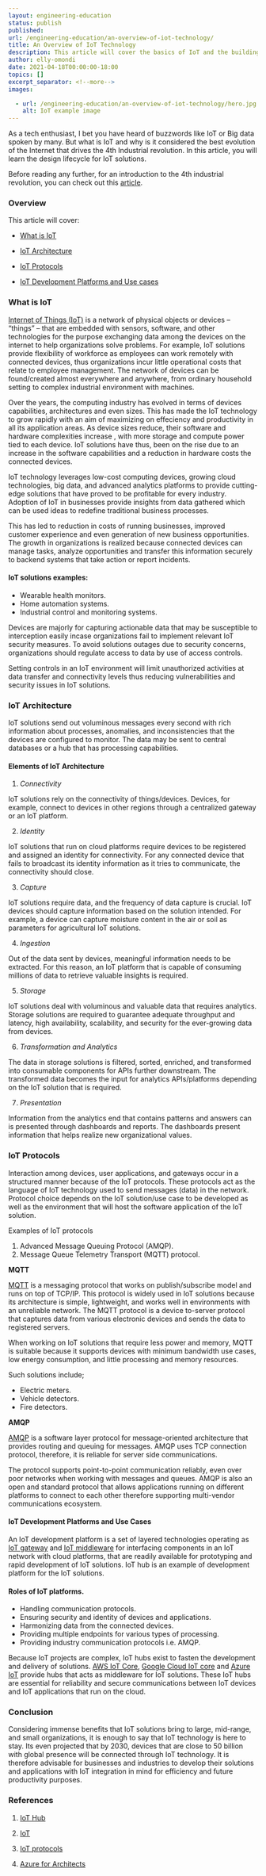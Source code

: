 ```yaml
---
layout: engineering-education
status: publish
published: 
url: /engineering-education/an-overview-of-iot-technology/
title: An Overview of IoT Technology
description: This article will cover the basics of IoT and the building blocks of IoT solutions. At the end of the article, the reader will learn how IoT solutions work. 
author: elly-omondi
date: 2021-04-18T00:00:00-18:00
topics: []
excerpt_separator: <!--more-->
images:

  - url: /engineering-education/an-overview-of-iot-technology/hero.jpg
    alt: IoT example image
---
```

As a tech enthusiast, I bet you have heard of buzzwords like IoT or Big data spoken by many. But what is IoT and why is it considered the best evolution of the Internet that drives the 4th Industrial revolution. In this article, you will learn the design lifecycle for IoT solutions.
<!--more-->

Before reading any further, for an introduction to the 4th industrial revolution, you can check out this [article](https://www.section.io/engineering-education/industry-4.0-and-cybersecurity/).

### Overview
This article will cover:

- [What is IoT](#what-is-iot)

- [IoT Architecture](#iot-architecture)

- [IoT Protocols](#iot-protocols)

- [IoT Development Platforms and Use cases](#iot-development-platforms-and-use-cases)

### What is IoT

[Internet of Things (IoT)](https://en.wikipedia.org/wiki/Internet_of_things) is a network of physical objects or devices – “things” – that are embedded with sensors, software, and other technologies for the purpose exchanging data among the devices on the internet to help organizations solve problems. For example, IoT solutions provide flexibility of workforce as employees can work remotely with connected devices, thus organizations incur little operational costs that relate to employee management.
The network of devices can be found/created almost everywhere and anywhere, from ordinary household setting to complex industrial environment with machines.

Over the years, the computing industry has evolved in terms of devices capabilities, architectures and even sizes. This has made the IoT technology to grow rapidly with an aim of maximizing on effeciency and productivity in all its application areas.
As device sizes reduce, their software and hardware complexities increase , with more storage and compute power tied to each device. IoT solutions have thus, been on the rise due to an increase in the software capabilities and a reduction in hardware costs the connected devices. 

IoT technology leverages low-cost computing devices, growing cloud technologies, big data, and advanced analytics platforms to provide cutting-edge solutions that have proved to be profitable for every industry.
Adoption of IoT in businesses provide insights from data gathered which can be used ideas to redefine traditional business processes.

This has led to reduction in costs of running businesses, improved customer experience and even generation of new business opportunities. The growth in organizations is realized because connected devices can manage tasks, analyze opportunities and transfer this information securely to backend systems that take action or report incidents. 

#### IoT solutions examples:

- Wearable health monitors.
- Home automation systems.
- Industrial control and monitoring systems.

Devices are majorly for capturing actionable data that may be susceptible to interception easily incase organizations fail to implement relevant IoT security measures. To avoid solutions outages due to security concerns, organizations should regulate access to data by use of access controls.

Setting controls in an IoT environment will limit unauthorized activities at data transfer and connectivity levels thus reducing vulnerabilities and security issues in IoT solutions.

### IoT Architecture

IoT solutions send out voluminous messages every second with rich information about processes, anomalies, and inconsistencies that the devices are configured to monitor.
The data may be sent to central databases or a hub that has processing capabilities.

#### Elements of IoT Architecture

1. *Connectivity*

IoT solutions rely on the connectivity of things/devices. Devices, for example, connect to devices in other regions through a centralized gateway or an IoT platform. 

2.  *Identity*

IoT solutions that run on cloud platforms require devices to be registered and assigned an identity for connectivity. 
For any connected device that fails to broadcast its identity information as it tries to communicate, the connectivity should close.

3.  *Capture*

IoT solutions require data, and the frequency of data capture is crucial. IoT devices should capture information based on the solution intended. For example, a device can capture moisture content in the air or soil as parameters for agricultural IoT solutions. 

4.  *Ingestion*

Out of the data sent by devices, meaningful information needs to be extracted. For this reason, an IoT platform that is capable of consuming millions of data to retrieve valuable insights is required.

5. *Storage*

IoT solutions deal with voluminous and valuable data that requires analytics. Storage solutions are required to guarantee adequate throughput and latency, high availability, scalability, and security for the ever-growing data from devices. 

6. *Transformation and Analytics*

The data in storage solutions is filtered, sorted, enriched, and transformed into consumable components for APIs further downstream. 
The transformed data becomes the input for analytics APIs/platforms depending on the IoT solution that is required.

7. *Presentation*

Information from the analytics end that contains patterns and answers can is presented through dashboards and reports.
The dashboards present information that helps realize new organizational values.

### IoT Protocols

Interaction among devices, user applications, and gateways occur in a structured manner because of the IoT protocols. These protocols act as the language of IoT technology used to send messages (data) in the network. Protocol choice depends on the IoT solution/use case to be developed as well as the environment that will host the software application of the IoT solution.

Examples of IoT protocols

1.	Advanced Message Queuing Protocol (AMQP). 
2.	Message Queue Telemetry Transport (MQTT) protocol.

**MQTT**

[MQTT](http://docs.oasis-open.org/mqtt/mqtt/v3.1.1/mqtt-v3.1.1.html) is a messaging protocol that works on publish/subscribe model and runs on top of TCP/IP. This protocol is widely used in IoT solutions because its architecture is simple, lightweight, and works well in environments with an unreliable network. The MQTT protocol is a device to-server protocol that captures data from various electronic devices and sends the data to registered servers. 

When working on IoT solutions that require less power and memory, MQTT is suitable because it supports devices with minimum bandwidth use cases, low energy consumption, and little processing and memory resources.

Such solutions include;
- Electric meters.
- Vehicle detectors.
- Fire detectors.

**AMQP**

[AMQP](https://www.kelltontech.com/kellton-tech-blog/internet-of-things-protocols-standards) is a software layer protocol for message-oriented architecture that provides routing and queuing for messages. AMQP uses TCP connection protocol, therefore, it is reliable for server side communications.

The protocol supports point-to-point communication reliably, even over poor networks when working with messages and queues.
AMQP is also an open and standard protocol that  allows applications running on different platforms to connect to each other therefore supporting multi-vendor communications ecosystem.


#### IoT Development Platforms and Use Cases

An IoT development platform is a set of layered technologies operating as [IoT gateway](https://www.lanner-america.com/blog/what-is-an-iot-gateway/) and [IoT middleware](https://www.leanix.net/en/blog/internet-of-things-middleware) for interfacing components in an IoT network with cloud platforms, that are readily available for prototyping and rapid development of IoT solutions.   IoT hub is an example of development platform for the IoT solutions.

#### Roles of IoT platforms.

+ Handling communication protocols.
+ Ensuring security and identity of devices and applications.
+ Harmonizing data from the connected devices.
+ Providing multiple endpoints for various types of processing.
+ Providing industry communication protocols i.e. AMQP.
 
Because IoT projects are complex, IoT hubs exist to fasten the development and delivery of solutions.
[AWS IoT Core](https://aws.amazon.com/iot-core/), [Google Cloud IoT core](https://www.leanix.net/en/blog/internet-of-things-middleware) and [Azure IoT](https://azure.microsoft.com/en-in/services/iot-hub/) provide hubs that acts as middleware for IoT solutions. 
These IoT hubs are essential for reliability and secure communications between IoT devices and IoT applications that run on the cloud.


### Conclusion

Considering immense benefits that IoT solutions bring to large, mid-range, and small organizations, it is enough to say that IoT technology is here to stay. Its even projected that by 2030, devices that are close to 50 billion with global presence will be connected through IoT technology.
It is therefore advisable for businesses and industries to develop their solutions and applications with IoT integration in mind for efficiency and future productivity purposes.

### References

1. [IoT Hub](https://docs.microsoft.com/en-us/azure/iot-hub/about-iot-hub#:~:text=IoT%20Hub%20is%20a%20managed,and%20the%20devices%20it%20manages.&text=IoT%20Hub%20supports%20communications%20both,the%20cloud%20to%20the%20device.)

2. [IoT](https://en.wikipedia.org/wiki/Internet_of_things)

3. [IoT protocols](https://azure.microsoft.com/en-us/overview/internet-of-things-iot/iot-technology-protocols/)
 
4. [Azure for Architects](https://pdfcoffee.com/ebookazureplatform-azure-for-architectspdf-pdf-free.html)
